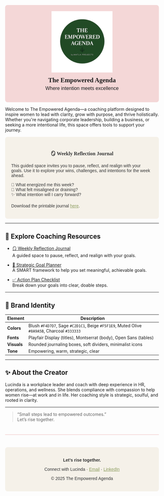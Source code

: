 <div style="background-color:#F4D7D7; padding:20px; text-align:center; border-radius:8px;">
  <img src="assets/TEALogo.png" alt="The Empowered Agenda Logo" width="200" style="margin-bottom:10px;"/>
  <h2 style="margin:0; font-family:'Playfair Display', serif;">The Empowered Agenda</h2>
  <p style="font-family:'Montserrat', sans-serif; font-size:16px; margin-top:5px;">
    Where intention meets excellence
  </p>
</div>


Welcome to The Empowered Agenda—a coaching platform designed to inspire women to lead with clarity, grow with purpose, and thrive holistically. Whether you're navigating corporate leadership, building a business, or seeking a more intentional life, this space offers tools to support your journey.
<div style="background-color:#F5F1E9; padding:20px; border-radius:8px; font-family:'Montserrat', sans-serif; color:#333;">
  <h3 style="text-align:center; font-family:'Playfair Display', serif;">🪞 Weekly Reflection Journal</h3>
  <p>This guided space invites you to pause, reflect, and realign with your goals. Use it to explore your wins, challenges, and intentions for the week ahead.</p>
  
  <ul style="list-style-type: none; padding-left: 0;">
    <li>🌸 What energized me this week?</li>
    <li>🌿 What felt misaligned or draining?</li>
    <li>✨ What intention will I carry forward?</li>
  </ul>

  <p style="margin-top:20px;">Download the printable journal <a href="https://www.canva.com/design/DAG07EX2abg/pswykhNDoHUUHc4zCKUC7w/edit?ui=e30" style="color:#8A9A5B;">here</a>.</p>
</div>

---

## 🧰 Explore Coaching Resources

- [🪞 Weekly Reflection Journal](templates/weekly-reflection.md)  
  A guided space to pause, reflect, and realign with your goals.

- [🎯 Strategic Goal Planner](templates/goal-planner.md)  
  A SMART framework to help you set meaningful, achievable goals.

- [✅ Action Plan Checklist](templates/action-checklist.md)  
  Break down your goals into clear, doable steps.

---

## 🎨 Brand Identity

| Element        | Description                                      |
|----------------|--------------------------------------------------|
| **Colors**     | Blush `#F4D7D7`, Sage `#C2D1C1`, Beige `#F5F1E9`, Muted Olive `#8A9A5B`, Charcoal `#333333`  
| **Fonts**      | Playfair Display (titles), Montserrat (body), Open Sans (tables)  
| **Visuals**    | Rounded journaling boxes, soft dividers, minimalist icons  
| **Tone**       | Empowering, warm, strategic, clear  

---

## ✨ About the Creator

Lucinda is a workplace leader and coach with deep experience in HR, operations, and wellness. She blends compliance with compassion to help women rise—at work and in life. Her coaching style is strategic, soulful, and rooted in clarity.

---

> “Small steps lead to empowered outcomes.”  
Let’s rise together.


<hr style="border: none; height: 2px; background-color: #F4D7D7; margin: 40px 0;"/>

<div style="background-color:#F5F1E9; padding:20px; text-align:center; border-radius:8px; font-family:'Montserrat', sans-serif; font-size:14px; color:#333;">
  <p><strong>Let’s rise together.</strong></p>
  <p>Connect with Lucinda · <a href="mailto:lucinda@example.com" style="color:#8A9A5B;">Email</a> · <a href="https://www.linkedin.com/in/lucinda" style="color:#8A9A5B;">LinkedIn</a></p>
  <p style="margin-top:10px;">© 2025 The Empowered Agenda</p>
</div>
